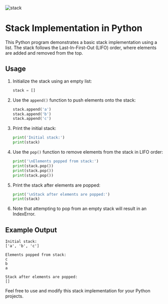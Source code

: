 ![stack](https://github.com/homayunmmdy/Python/assets/129702378/628fa91f-ecfb-4f3e-94c8-bcbddbfd1573)

# Stack Implementation in Python


This Python program demonstrates a basic stack implementation using a list. The stack follows the Last-In-First-Out (LIFO) order, where elements are added and removed from the top.

## Usage

1. Initialize the stack using an empty list:
    ```python
    stack = []
    ```

2. Use the `append()` function to push elements onto the stack:
    ```python
    stack.append('a')
    stack.append('b')
    stack.append('c')
    ```

3. Print the initial stack:
    ```python
    print('Initial stack:')
    print(stack)
    ```

4. Use the `pop()` function to remove elements from the stack in LIFO order:
    ```python
    print('\nElements popped from stack:')
    print(stack.pop())
    print(stack.pop())
    print(stack.pop())
    ```

5. Print the stack after elements are popped:
    ```python
    print('\nStack after elements are popped:')
    print(stack)
    ```

6. Note that attempting to pop from an empty stack will result in an IndexError.

## Example Output

```
Initial stack:
['a', 'b', 'c']

Elements popped from stack:
c
b
a

Stack after elements are popped:
[]
```

Feel free to use and modify this stack implementation for your Python projects.
